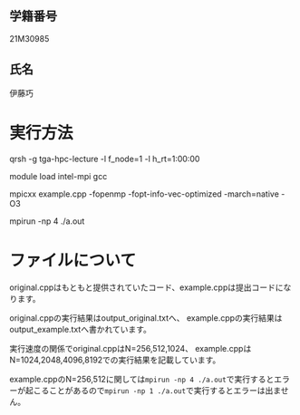 ## 学籍番号
21M30985

## 氏名
伊藤巧

# 実行方法
qrsh -g tga-hpc-lecture -l f_node=1 -l h_rt=1:00:00

module load intel-mpi gcc

mpicxx example.cpp -fopenmp -fopt-info-vec-optimized -march=native -O3

mpirun -np 4 ./a.out

# ファイルについて
original.cppはもともと提供されていたコード、example.cppは提出コードになります。

original.cppの実行結果はoutput_original.txtへ、
example.cppの実行結果はoutput_example.txtへ書かれています。

実行速度の関係でoriginal.cppはN=256,512,1024、
example.cppはN=1024,2048,4096,8192での実行結果を記載しています。

example.cppのN=256,512に関しては```mpirun -np 4 ./a.out```で実行するとエラーが起こることがあるので```mpirun -np 1 ./a.out```で実行するとエラーは出ません。

